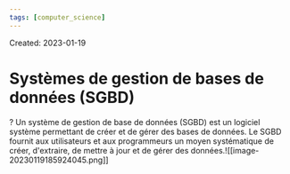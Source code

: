 ```yaml
---
tags: [computer_science] 
---
```

Created: 2023-01-19

# Systèmes de gestion de bases de données (SGBD)
?
Un système de gestion de base de données (SGBD) est un logiciel système permettant de créer et de gérer des bases de données. Le SGBD fournit aux utilisateurs et aux programmeurs un moyen systématique de créer, d'extraire, de mettre à jour et de gérer des données.![[image-20230119185924045.png]]
<!--SR:!2023-03-02,16,250-->

